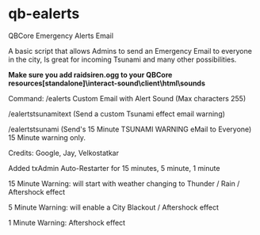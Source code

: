 # qb-ealerts
QBCore Emergency Alerts Email

A basic script that allows Admins to send an Emergency Email to everyone in the city, Is great for incoming Tsunami and many other possibilities.

**Make sure you add raidsiren.ogg to your QBCore resources\[standalone]\interact-sound\client\html\sounds**

Command: 
/ealerts Custom Email with Alert Sound (Max characters 255)

/ealertstsunamitext (Send a custom Tsunami effect email warning)

/ealertstsunami (Send's 15 Minute TSUNAMI WARNING eMail to Everyone) 15 Minute warning only.

Credits:
Google, Jay, Velkostatkar

Added txAdmin Auto-Restarter for 15 minutes, 5 minute, 1 minute

15 Minute Warning: will start with weather changing to Thunder / Rain / Aftershock effect

5 Minute Warning: will enable a City Blackout / Aftershock effect

1 Minute Warning: Aftershock effect
